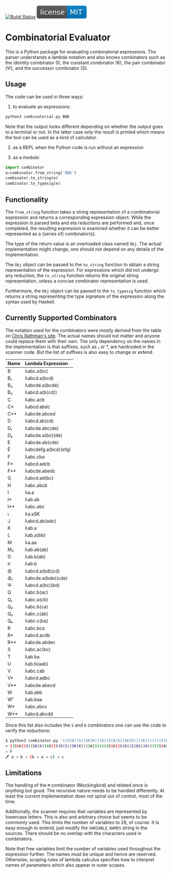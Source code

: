 [![Build Status](https://github.com/drepper/combinatorial/workflows/CI/badge.svg)](https://github.com/drepper/combinatorial/actions)
[![License: MIT](extra/badge-license-MIT-blue.svg)](https://github.com/drepper/combinatorial/blob/master/LICENSE)

# Combinatorial Evaluator

This is a Python package for evaluating combinatorial expressions.  The parser understands a lambda notation and also
knows combinators such as the identity combinator (I), the constant combinator (K), the pair combinator (Ψ), and the
successor combinator (S).


## Usage

The code can be used in three ways:

1. to evaluate an expressions:

```bash
python3 combinatorial.py BBK
```

   Note that the output looks different depending on whether the output goes to a terminal or not.  In the latter case
   only the result is printed which means the tool can be used as a kind of calculator.

2. as a REPL when the Python code is run without an expression

3. as a module:

```Python
import combinator
e=combinator.from_string('BBK')
combinator.to_string(e)
combinator.to_typesig(e)
```

## Functionality

The `from_string` function takes a string representation of a combinatorial expression and returns a corresponding
expression object.  While the expression is parsed beta and eta reductions are performed and, once completed, the
resulting expression is examined whether it can be better represented as a (series of) combinator(s).

The type of the return value is an overloaded class named `Obj`.  The actual implementation might change, one should
not depend on any details of the implementation.

The `Obj` object can be passed to the `to_string` function to obtain a string representation of the expression.
For expressions which did not undergo any reduction, the `to_string` function returns the original string representation,
unless a concise combinator representation is used.

Furthermore, the `Obj` object can be passed to the `to_typesig` function which returns a string representing the
type signature of the expression along the syntax used by Haskell.


## Currently Supported Combinators

The notation used for the combinators were mostly derived from the table on [Chris Rathman's site](https://www.angelfire.com/tx4/cus/combinator/birds.html).  The actual names should not matter and anyone
could replace them with their own.  The only dependency on the names in the implementation is that suffixes,
such as ₁ or *, are hardcoded in the scanner code.  But the list of suffixes is also easy to change or extend.

|Name|Lambda Expression|
|:-|:-|
|B| λabc.a(bc)|
|B₁| λabcd.a(bcd)|
|B₂| λabcde.a(bcde)|
|B₃| λabcd.a(b(cd))|
|C| λabc.acb|
|C*| λabcd.abdc|
|C**| λabcde.abced|
|D| λabcd.ab(cd)|
|D₁| λabcde.abc(de)|
|D₂| λabcde.a(bc)(de)|
|E| λabcde.ab(cde)|
|Ê| λabcdefg.a(bcd)(efg)|
|F| λabc.cba|
|F*| λabcd.adcb|
|F**| λabcde.abedc|
|G| λabcd.ad(bc)|
|H| λabc.abcb|
|I| λa.a|
|I*| λab.ab|
|I**| λabc.abc|
|ɩ| λa.aSK|
|J| λabcd.ab(adc)|
|K| λab.a|
|L| λab.a(bb)|
|M| λa.aa|
|M₂| λab.ab(ab)|
|O| λab.b(ab)|
|π| λab.b|
|Φ| λabcd.a(bd)(cd)|
|Φ₁| λabcde.a(bde)(cde)|
|Ψ| λabcd.a(bc)(bd)|
|Q| λabc.b(ac)|
|Q₁| λabc.a(cb)|
|Q₂| λabc.b(ca)|
|Q₃| λabc.c(ab)|
|Q₄| λabc.c(ba)|
|R| λabc.bca|
|R*| λabcd.acdb|
|R**| λabcde.abdec|
|S| λabc.ac(bc)|
|T| λab.ba|
|U| λab.b(aab)|
|V| λabc.cab|
|V*| λabcd.adbc|
|V**| λabcde.abecd|
|W| λab.abb|
|W¹| λab.baa|
|W*| λabc.abcc|
|W**| λabcd.abcdd|

Since this list also includes the `S` and `K` combinators one can use the code to verify the reductions:

```bash
$ python3 combinator.py '((S(K((S((SK)K))(K((S(K(S((SK)K))))K)))))((S(K((S(K((S(KS))K)))((S(KS))K))))((S(K(S((SK)K))))K)))'
» ((S(K((S((SK)K))(K((S(K(S((SK)K))))K)))))((S(K((S(K((S(KS))K)))((S(KS))K))))((S(K(S((SK)K))))K)))
⇒ F
🖊 a → b → (b → a → c) → c
```


## Limitations

The handling of the `M` combinator (Mockingbird) and related once is *anything* but good.  The recursive nature needs
to be handled differently.  At least the current implementation does not spiral out of control, most of the time.

Additionally, the scanner requires that variables are represented by lowercase letters.  This is also and arbitrary choice
but seems to be commonly used.  This limits the number of variables to 26, of course.  It is easy enough to extend, just
modify the `VARIABLE_NAMES` string in the sources.  There should be no overlap with the characters used in combinators.

Note that free variables limit the number of variables used throughout the expression further.  The names must be unique
and hence are reserved.  Otherwise, scoping rules of lambda calculus specifies how to interpret names of parameters which
also appear in outer scopes.
